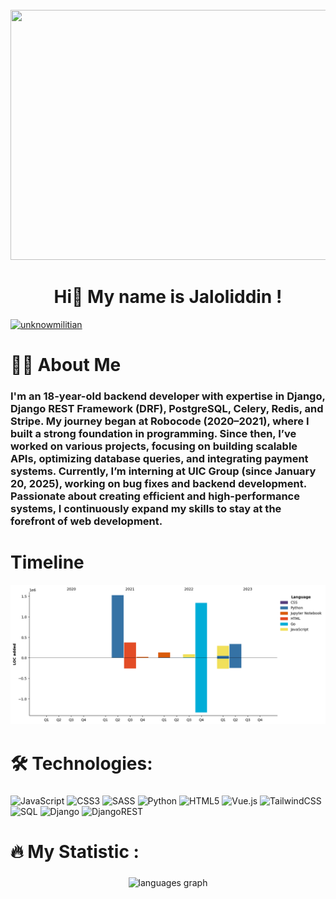 <br clear="both">

<div align="center">
  <img height="400" width="800" src="https://user-images.githubusercontent.com/74038190/225813708-98b745f2-7d22-48cf-9150-083f1b00d6c9.gif"  />
</div>

##

<h1 align="center">Hi👋 My name is Jaloliddin !</h1>
<p align="left"> <a href="https://github.com/ryo-ma/github-profile-trophy"><img src="https://github-profile-trophy.vercel.app/?username=UnknowMilitian" alt="unknowmilitian" /></a> </p>

######


<h1 align="left">👩‍💻  About Me</h1>

<h3 align="left">I'm an 18-year-old backend developer with expertise in Django, Django REST Framework (DRF), PostgreSQL, Celery, Redis, and Stripe. My journey began at Robocode (2020–2021), where I built a strong foundation in programming. Since then, I’ve worked on various projects, focusing on building scalable APIs, optimizing database queries, and integrating payment systems. Currently, I’m interning at UIC Group (since January 20, 2025), working on bug fixes and backend development. Passionate about creating efficient and high-performance systems, I continuously expand my skills to stay at the forefront of web development. <br></h3>

####



<h1 align='left'>Timeline</h1>

![Lines of Code chart](https://raw.githubusercontent.com/AsliddinTuxtasinov/AsliddinTuxtasinov/master/assets/bar_graph.png)




<h1 align="left">🛠 Technologies:</h1>



###



![JavaScript](https://img.shields.io/badge/javascript-%23323330.svg?style=for-the-badge&logo=javascript&logoColor=%23F7DF1E) ![CSS3](https://img.shields.io/badge/css3-%231572B6.svg?style=for-the-badge&logo=css3&logoColor=white) ![SASS](https://img.shields.io/badge/sass-%231572B6.svg?style=for-the-badge&logo=css3&logoColor=white) ![Python](https://img.shields.io/badge/python-3670A0?style=for-the-badge&logo=python&logoColor=ffdd54) ![HTML5](https://img.shields.io/badge/html5-%23E34F26.svg?style=for-the-badge&logo=html5&logoColor=white) ![Vue.js](https://img.shields.io/badge/vue.js-%2335495e.svg?style=for-the-badge&logo=vuedotjs&logoColor=%234FC08D) ![TailwindCSS](https://img.shields.io/badge/tailwindcss-%2338B2AC.svg?style=for-the-badge&logo=tailwind-css&logoColor=white) ![SQL](https://img.shields.io/badge/sqlite-%2307405e.svg?style=for-the-badge&logo=sqlite&logoColor=white) ![Django](https://img.shields.io/badge/django-%23092E20.svg?style=for-the-badge&logo=django&logoColor=white) ![DjangoREST](https://img.shields.io/badge/DJANGO-REST-ff1709?style=for-the-badge&logo=django&logoColor=white&color=ff1709&labelColor=gray)



###



<h1 align="left">🔥   My Statistic :</h1>



###



<div align="center">
   <img src="https://github-readme-stats.vercel.app/api/top-langs?username=UnknowMilitian&locale=en&hide_title=false&layout=compact&card_width=320&langs_count=5&theme=dracula&hide_border=false&order=2" height="180" alt="languages graph"  />
</div>
